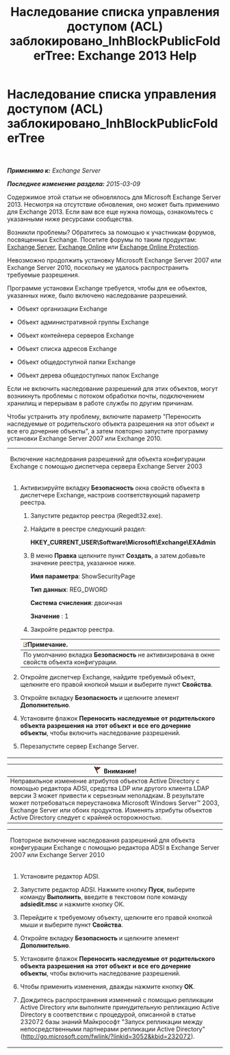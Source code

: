 ﻿---
title: 'Наследование списка управления доступом (ACL) заблокировано_InhBlockPublicFolderTree: Exchange 2013 Help'
TOCTitle: Наследование списка управления доступом (ACL) заблокировано_InhBlockPublicFolderTree
ms:assetid: e3b89c8a-d6f8-4864-8bf0-35a78ce87cc4
ms:mtpsurl: https://technet.microsoft.com/ru-ru/library/ms.exch.setupreadiness.inhblockpublicfoldertree(v=EXCHG.150)
ms:contentKeyID: 50489264
ms.date: 05/22/2018
mtps_version: v=EXCHG.150
ms.translationtype: MT
---

# Наследование списка управления доступом (ACL) заблокировано\_InhBlockPublicFolderTree

 

_**Применимо к:** Exchange Server_

_**Последнее изменение раздела:** 2015-03-09_

Содержимое этой статьи не обновлялось для Microsoft Exchange Server 2013. Несмотря на отсутствие обновления, оно может быть применимо для Exchange 2013. Если вам все еще нужна помощь, ознакомьтесь с указанными ниже ресурсами сообщества.

Возникли проблемы? Обратитесь за помощью к участникам форумов, посвященных Exchange. Посетите форумы по таким продуктам: [Exchange Server](https://go.microsoft.com/fwlink/p/?linkid=60612), [Exchange Online](https://go.microsoft.com/fwlink/p/?linkid=267542) или [Exchange Online Protection](https://go.microsoft.com/fwlink/p/?linkid=285351).

Невозможно продолжить установку Microsoft Exchange Server 2007 или Exchange Server 2010, поскольку не удалось распространить требуемые разрешения.

Программе установки Exchange требуется, чтобы для ее объектов, указанных ниже, было включено наследование разрешений.

  - Объект организации Exchange

  - Объект административной группы Exchange

  - Объект контейнера серверов Exchange

  - Объект списка адресов Exchange

  - Объект общедоступной папки Exchange

  - Объект дерева общедоступных папок Exchange

Если не включить наследование разрешений для этих объектов, могут возникнуть проблемы с потоком обработки почты, подключением хранилищ и перерывам в работе службы по другим причинам.

Чтобы устранить эту проблему, включите параметр "Переносить наследуемые от родительского объекта разрешения на этот объект и все его дочерние объекты", а затем повторно запустите программу установки Exchange Server 2007 или Exchange 2010.


<table>
<colgroup>
<col style="width: 100%" />
</colgroup>
<tbody>
<tr class="odd">
<td><p>Включение наследования разрешений для объекта конфигурации Exchange с помощью диспетчера сервера Exchange Server 2003</p></td>
</tr>
<tr class="even">
<td><ol>
<li><p>Активизируйте вкладку <strong>Безопасность</strong> окна свойств объекта в диспетчере Exchange, настроив соответствующий параметр реестра.</p>
<ol>
<li><p>Запустите редактор реестра (Regedt32.exe).</p></li>
<li><p>Найдите в реестре следующий раздел:</p>
<p><strong>HKEY_CURRENT_USER\Software\Microsoft\Exchange\EXAdmin</strong></p></li>
<li><p>В меню <strong>Правка</strong> щелкните пункт <strong>Создать</strong>, а затем добавьте значение реестра, указанное ниже.</p>
<p><strong>Имя параметра</strong>: ShowSecurityPage</p>
<p><strong>Тип данных</strong>: REG_DWORD</p>
<p><strong>Система счисления</strong>: двоичная</p>
<p><strong>Значение</strong> : 1</p></li>
<li><p>Закройте редактор реестра.</p></li>
</ol>
<table>
<thead>
<tr class="header">
<th><img src="images/JJ126620.note(EXCHG.150).gif" title="Примечание" alt="Примечание" />Примечание.</th>
</tr>
</thead>
<tbody>
<tr class="odd">
<td>По умолчанию вкладка <strong>Безопасность</strong> не активизирована в окне свойств объекта конфигурации.</td>
</tr>
</tbody>
</table>

</li>
<li><p>Откройте диспетчер Exchange, найдите требуемый объект, щелкните его правой кнопкой мыши и выберите пункт <strong>Свойства</strong>.</p></li>
<li><p>Откройте вкладку <strong>Безопасность</strong> и щелкните элемент <strong>Дополнительно</strong>.</p></li>
<li><p>Установите флажок <strong>Переносить наследуемые от родительского объекта разрешения на этот объект и все его дочерние объекты</strong>, чтобы включить наследование разрешений.</p></li>
<li><p>Перезапустите сервер Exchange Server.</p></li>
</ol></td>
</tr>
</tbody>
</table>


<table>
<thead>
<tr class="header">
<th><img src="images/Dd876857.Caution(EXCHG.150).gif" title="Внимание!" alt="Внимание!" />Внимание!</th>
</tr>
</thead>
<tbody>
<tr class="odd">
<td>Неправильное изменение атрибутов объектов Active Directory с помощью редактора ADSI, средства LDP или другого клиента LDAP версии 3 может привести к серьезным неполадкам. В результате может потребоваться переустановка Microsoft Windows Server™ 2003, Exchange Server или обоих продуктов. Изменять атрибуты объектов Active Directory следует с крайней осторожностью.</td>
</tr>
</tbody>
</table>



<table>
<colgroup>
<col style="width: 100%" />
</colgroup>
<tbody>
<tr class="odd">
<td><p>Повторное включение наследования разрешений для объекта конфигурации Exchange с помощью редактора ADSI в Exchange Server 2007 или Exchange Server 2010</p></td>
</tr>
<tr class="even">
<td><ol>
<li><p>Установите редактор ADSI.</p></li>
<li><p>Запустите редактор ADSI. Нажмите кнопку <strong>Пуск</strong>, выберите команду <strong>Выполнить</strong>, введите в текстовом поле команду <strong>adsiedit.msc</strong> и нажмите кнопку ОК.</p></li>
<li><p>Перейдите к требуемому объекту, щелкните его правой кнопкой мыши и выберите пункт <strong>Свойства</strong>.</p></li>
<li><p>Откройте вкладку <strong>Безопасность</strong> и щелкните элемент <strong>Дополнительно</strong>.</p></li>
<li><p>Установите флажок <strong>Переносить наследуемые от родительского объекта разрешения на этот объект и все его дочерние объекты</strong>, чтобы включить наследование разрешений.</p></li>
<li><p>Чтобы применить изменения, дважды нажмите кнопку <strong>ОК</strong>.</p></li>
<li><p>Дождитесь распространения изменений с помощью репликации Active Directory или выполните принудительную репликацию Active Directory в соответствии с процедурой, описанной в статье 232072 базы знаний Майкрософт &quot;Запуск репликации между непосредственными партнерами репликации Active Directory&quot; (<a href="http://go.microsoft.com/fwlink/?linkid=3052&kbid=232072" class="uri">http://go.microsoft.com/fwlink/?linkid=3052&amp;kbid=232072</a>).</p></li>
</ol></td>
</tr>
</tbody>
</table>

